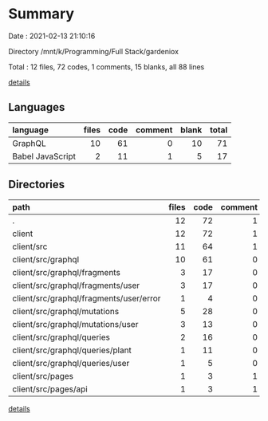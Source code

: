 # Summary

Date : 2021-02-13 21:10:16

Directory /mnt/k/Programming/Full Stack/gardeniox

Total : 12 files,  72 codes, 1 comments, 15 blanks, all 88 lines

[details](details.md)

## Languages
| language | files | code | comment | blank | total |
| :--- | ---: | ---: | ---: | ---: | ---: |
| GraphQL | 10 | 61 | 0 | 10 | 71 |
| Babel JavaScript | 2 | 11 | 1 | 5 | 17 |

## Directories
| path | files | code | comment | blank | total |
| :--- | ---: | ---: | ---: | ---: | ---: |
| . | 12 | 72 | 1 | 15 | 88 |
| client | 12 | 72 | 1 | 15 | 88 |
| client/src | 11 | 64 | 1 | 12 | 77 |
| client/src/graphql | 10 | 61 | 0 | 10 | 71 |
| client/src/graphql/fragments | 3 | 17 | 0 | 3 | 20 |
| client/src/graphql/fragments/user | 3 | 17 | 0 | 3 | 20 |
| client/src/graphql/fragments/user/error | 1 | 4 | 0 | 1 | 5 |
| client/src/graphql/mutations | 5 | 28 | 0 | 5 | 33 |
| client/src/graphql/mutations/user | 3 | 13 | 0 | 3 | 16 |
| client/src/graphql/queries | 2 | 16 | 0 | 2 | 18 |
| client/src/graphql/queries/plant | 1 | 11 | 0 | 1 | 12 |
| client/src/graphql/queries/user | 1 | 5 | 0 | 1 | 6 |
| client/src/pages | 1 | 3 | 1 | 2 | 6 |
| client/src/pages/api | 1 | 3 | 1 | 2 | 6 |

[details](details.md)